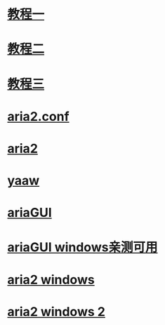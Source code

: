 # [教程一](http://xclient.info/a/6b6c46df-3e4f-1b17-ae30-0c8b49df92cc.html)
# [教程二](https://medium.com/@Justin___Smith/aria2%E9%85%8D%E7%BD%AE%E6%95%99%E7%A8%8B-mac%E5%92%8Cwindows-b31d0f64bd4e)
# [教程三](http://www.jianshu.com/p/d7e01982e474)
# [aria2.conf](https://github.com/yangshun1029/aria2gui/blob/master/MacGap/aria2.conf)
# [aria2](https://github.com/aria2/aria2/releases/tag/release-1.31.0)
# [yaaw](http://binux.github.io/yaaw/)
# [ariaGUI](https://github.com/yangshun1029/aria2gui/releases/)

# [ariaGUI windows亲测可用](https://github.com/JiaxunCai/Aria2GUI-for-Windows)
# [aria2 windows](https://sourceforge.net/projects/aria2/files/stable/)
# [aria2 windows 2](http://blog.sina.com.cn/s/blog_67ea5c2b0101q33w.html)




